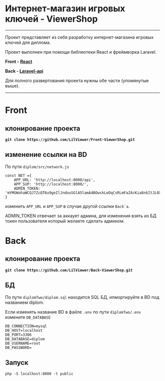 # Интернет-магазин игровых ключей - ViewerShop

---

Проект представляет из себя разработку интернет-магазина игровых ключей для диплома.

Проект выполнен при помощи библиотеки React и фреймворка Laravel. 

**Front - [React](https://github.com/LilViewer/Front-ViewerShop)**

**Back - [Laravel-api](https://github.com/LilViewer/Back-ViewerShop)**

Для полного развертования проекта нужны обе части (упомянутые выше).

---

# Front

## клонирование проекта

**` git clone https://github.com/LilViewer/Front-ViewerShop.git `**

## изменение ссылки на BD

По пути ` diplom/src/network.js `

``` 
const NET ={
    APP_URL: 'http://localhost:8000/api',
    APP_SUP: 'http://localhost:8000/',
    ADMIN_TOKEN: 'mYMGWohaWCQJ7ZcQT6u9geIlJndouSGlA5lamA4BOwskLeDqCsRLmFaZ4cKia8nkItJL0XtNeo3XdsmU'
}
 ```
изменить `APP_URL` и `APP_SUP` в случае другой ссылки ``` Back`a ```.

ADMIN_TOKEN отвечает за аккаует админа, для изменения взять из БД токен пользователя который желаете сделать админом.
 
# Back

## клонирование проекта

**` git clone https://github.com/LilViewer/Back-ViewerShop.git `**

## БД

По пути ` diplomTwo/diplom.sql ` находится SQL БД, ипмортируйте в BD под названием diplom.

Если изменять название BD в файле ` .env ` по пути ` diplomTwo/.env `  измените ` DB_DATABASE ` 

```
DB_CONNECTION=mysql
DB_HOST=localhost
DB_PORT=3306
DB_DATABASE=diplom
DB_USERNAME=root
DB_PASSWORD=
```

## Запуск 

` php -S localhost:8000 -t public `

